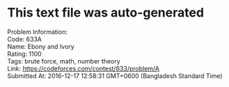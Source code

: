 # This text file was auto-generated  
  
Problem Information:  
Code: 633A  
Name: Ebony and Ivory  
Rating: 1100  
Tags: brute force, math, number theory  
Link: https://codeforces.com/contest/633/problem/A  
Submitted At: 2016-12-17 12:58:31 GMT+0600 (Bangladesh Standard Time)  
